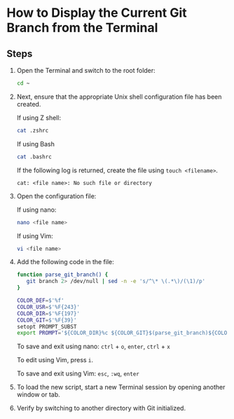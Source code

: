 # How to Display the Current Git Branch from the Terminal

## Steps

1. Open the Terminal and switch to the root folder:

   ```sh
   cd ~
   ```

2. Next, ensure that the appropriate Unix shell configuration file has been created.

   If using Z shell:

   ```sh
   cat .zshrc
   ```

   If using Bash

   ```sh
   cat .bashrc
   ```

   If the following log is returned, create the file using `touch <filename>`.

   ```
   cat: <file name>: No such file or directory
   ```

3. Open the configuration file:

   If using nano:

   ```sh
   nano <file name>
   ```

   If using Vim:

   ```sh
   vi <file name>
   ```

4. Add the following code in the file:

   ```sh
   function parse_git_branch() {
      git branch 2> /dev/null | sed -n -e 's/^\* \(.*\)/(\1)/p'
   }

   COLOR_DEF=$'%f'
   COLOR_USR=$'%F{243}'
   COLOR_DIR=$'%F{197}'
   COLOR_GIT=$'%F{39}'
   setopt PROMPT_SUBST
   export PROMPT='${COLOR_DIR}%c ${COLOR_GIT}$(parse_git_branch)${COLOR_DEF} $ '
   ```

   To save and exit using nano: `ctrl` + `o`, `enter`, `ctrl` + `x`

   To edit using Vim, press `i`.

   To save and exit using Vim: `esc`, `:wq`, `enter`

5. To load the new script, start a new Terminal session by opening another window or tab.

6. Verify by switching to another directory with Git initialized.
